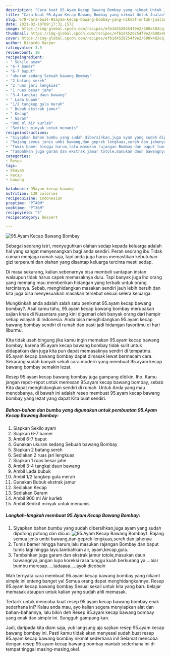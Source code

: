 ```yaml
---
description: "Cara buat 95.Ayam Kecap Bawang Bombay yang nikmat Untuk Jualan"
title: "Cara buat 95.Ayam Kecap Bawang Bombay yang nikmat Untuk Jualan"
slug: 679-cara-buat-95ayam-kecap-bawang-bombay-yang-nikmat-untuk-jualan
date: 2021-02-10T09:17:31.157Z
image: https://img-global.cpcdn.com/recipes/efb1d4520254f9e2/680x482cq70/95ayam-kecap-bawang-bombay-foto-resep-utama.jpg
thumbnail: https://img-global.cpcdn.com/recipes/efb1d4520254f9e2/680x482cq70/95ayam-kecap-bawang-bombay-foto-resep-utama.jpg
cover: https://img-global.cpcdn.com/recipes/efb1d4520254f9e2/680x482cq70/95ayam-kecap-bawang-bombay-foto-resep-utama.jpg
author: Ricardo Harper
ratingvalue: 3.5
reviewcount: 10
recipeingredient:
- " Sekilo ayam"
- "6-7 bamer"
- "6-7 baput"
- "ukuran sedang Sebuah bawang Bombay"
- "2 batang sereh"
- "2 ruas jari lengkuas"
- "1 ruas besar jahe"
- "3-4 tangkai daun bawang"
- " Lada bubuk"
- "1/2 tangkep gula merah"
- " Bubuk ekstrak jamur"
- " Kecap"
- " Garam"
- "900 ml Air kurleb"
- "Sedikit minyak untuk menumis"
recipeinstructions:
- "Siyapkan bahan bumbu yang sudah dibersihkan,juga ayam yang sudah dipotong potong dan dicuci"
- "Rajang semua jenis umbi bawang,dan geprek lengkuas,sereh dan jahenya"
- "Tumis bamer hingga harum,lalu masukan rajangan Bombay dan baput tumis lagi hingga layu.tambahkan air, ayam,kecap,gula."
- "Tambahkan juga garam dan ekstrak jamur totole,masukan daun bawangnya,jangan lupa koreksi rasa.tunggu kuah berkurang ya....biar bumbu meresap.....tadaaaa.....ayok dicobain"
categories:
- Resep
tags:
- 95ayam
- kecap
- bawang

katakunci: 95ayam kecap bawang 
nutrition: 139 calories
recipecuisine: Indonesian
preptime: "PT40M"
cooktime: "PT36M"
recipeyield: "3"
recipecategory: Dessert

---
```



![95.Ayam Kecap Bawang Bombay](https://img-global.cpcdn.com/recipes/efb1d4520254f9e2/680x482cq70/95ayam-kecap-bawang-bombay-foto-resep-utama.jpg)

Sebagai seorang istri, menyuguhkan olahan sedap kepada keluarga adalah hal yang sangat menyenangkan bagi anda sendiri. Peran seorang ibu Tidak cuman menjaga rumah saja, tapi anda juga harus memastikan kebutuhan gizi terpenuhi dan olahan yang disantap keluarga tercinta mesti sedap.

Di masa  sekarang, kalian sebenarnya bisa membeli santapan instan walaupun tidak harus capek memasaknya dulu. Tapi banyak juga lho orang yang memang mau memberikan hidangan yang terbaik untuk orang tercintanya. Sebab, menghidangkan masakan sendiri jauh lebih bersih dan kita juga bisa menyesuaikan masakan tersebut sesuai selera keluarga. 



Mungkinkah anda adalah salah satu penikmat 95.ayam kecap bawang bombay?. Asal kamu tahu, 95.ayam kecap bawang bombay merupakan sajian khas di Nusantara yang kini digemari oleh banyak orang dari hampir setiap wilayah di Indonesia. Anda bisa menghidangkan 95.ayam kecap bawang bombay sendiri di rumah dan pasti jadi hidangan favoritmu di hari liburmu.

Kita tidak usah bingung jika kamu ingin memakan 95.ayam kecap bawang bombay, karena 95.ayam kecap bawang bombay tidak sulit untuk didapatkan dan juga kita pun dapat memasaknya sendiri di tempatmu. 95.ayam kecap bawang bombay dapat dimasak lewat bermacam cara. Sekarang sudah banyak sekali cara modern yang membuat 95.ayam kecap bawang bombay semakin lezat.

Resep 95.ayam kecap bawang bombay juga gampang dibikin, lho. Kamu jangan repot-repot untuk memesan 95.ayam kecap bawang bombay, sebab Kita dapat menghidangkan sendiri di rumah. Untuk Anda yang mau mencobanya, di bawah ini adalah resep membuat 95.ayam kecap bawang bombay yang lezat yang dapat Kita buat sendiri.

<!--inarticleads1-->

##### Bahan-bahan dan bumbu yang digunakan untuk pembuatan 95.Ayam Kecap Bawang Bombay:

1. Siapkan  Sekilo ayam
1. Siapkan 6-7 bamer
1. Ambil 6-7 baput
1. Gunakan ukuran sedang Sebuah bawang Bombay
1. Siapkan 2 batang sereh
1. Sediakan 2 ruas jari lengkuas
1. Siapkan 1 ruas besar jahe
1. Ambil 3-4 tangkai daun bawang
1. Ambil  Lada bubuk
1. Ambil 1/2 tangkep gula merah
1. Gunakan  Bubuk ekstrak jamur
1. Sediakan  Kecap
1. Sediakan  Garam
1. Ambil 900 ml Air kurleb
1. Ambil Sedikit minyak untuk menumis




<!--inarticleads2-->

##### Langkah-langkah membuat 95.Ayam Kecap Bawang Bombay:

1. Siyapkan bahan bumbu yang sudah dibersihkan,juga ayam yang sudah dipotong potong dan dicuci
<img src="https://img-global.cpcdn.com/steps/c9146489f9d4a8d0/160x128cq70/95ayam-kecap-bawang-bombay-langkah-memasak-1-foto.jpg" alt="95.Ayam Kecap Bawang Bombay">1. Rajang semua jenis umbi bawang,dan geprek lengkuas,sereh dan jahenya
1. Tumis bamer hingga harum,lalu masukan rajangan Bombay dan baput tumis lagi hingga layu.tambahkan air, ayam,kecap,gula.
1. Tambahkan juga garam dan ekstrak jamur totole,masukan daun bawangnya,jangan lupa koreksi rasa.tunggu kuah berkurang ya....biar bumbu meresap.....tadaaaa.....ayok dicobain




Wah ternyata cara membuat 95.ayam kecap bawang bombay yang nikamt simple ini enteng banget ya! Semua orang dapat menghidangkannya. Resep 95.ayam kecap bawang bombay Sesuai sekali untuk kita yang baru belajar memasak ataupun untuk kalian yang sudah ahli memasak.

Tertarik untuk mencoba buat resep 95.ayam kecap bawang bombay enak sederhana ini? Kalau anda mau, ayo kalian segera menyiapkan alat dan bahan-bahannya, lalu bikin deh Resep 95.ayam kecap bawang bombay yang enak dan simple ini. Sungguh gampang kan. 

Jadi, daripada kita diam saja, yuk langsung aja sajikan resep 95.ayam kecap bawang bombay ini. Pasti kamu tiidak akan menyesal sudah buat resep 95.ayam kecap bawang bombay nikmat sederhana ini! Selamat mencoba dengan resep 95.ayam kecap bawang bombay mantab sederhana ini di tempat tinggal masing-masing,oke!.

